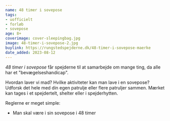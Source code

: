 ```yaml
---
name: 48 timer i sovepose
tags:
- uofficielt
- forløb
- sovepose
age: 8+
coverimage: cover-sleepingbag.jpg
image: 48-timer-i-sovepose-2.jpg
buylink: https://rungstedspejderne.dk/48-timer-i-sovepose-maerke
date_added: 2023-08-12
---
```

<em>48 timer i sovepose</em> får spejderne til at samarbejde om mange ting, da alle har et "bevægelseshandicap".

Hvordan laver vi mad? Hvilke aktiviteter kan man lave i en sovepose? Udforsk det hele med din egen patrulje eller flere patruljer sammen. 
Mærket kan tages i et spejdertelt, shelter eller i spejderhytten.

Reglerne er meget simple:

- Man skal være i sin sovepose i 48 timer
